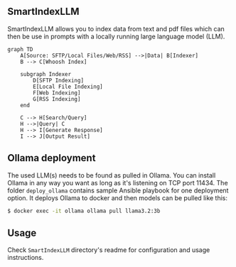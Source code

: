 ## SmartIndexLLM

SmartIndexLLM allows you to index data from text and pdf files which can then be use in prompts with a locally running large language model (LLM).

```mermaid
graph TD
    A[Source: SFTP/Local Files/Web/RSS] -->|Data| B[Indexer]
    B --> C[Whoosh Index]

    subgraph Indexer
        D[SFTP Indexing]
        E[Local File Indexing]
        F[Web Indexing]
        G[RSS Indexing]
    end

    C --> H[Search/Query]
    H -->|Query| C
    H --> I[Generate Response]
    I --> J[Output Result]
```

## Ollama deployment

The used LLM(s) needs to be found as pulled in Ollama.
You can install Ollama in any way you want as long as it's listening on TCP port 11434.
The folder `deploy_ollama` contains sample Ansible playbook for one deployment option.
It deploys Ollama to docker and then models can be pulled like this:

```bash
$ docker exec -it ollama ollama pull llama3.2:3b
```

## Usage

Check `SmartIndexLLM` directory's readme for configuration and usage instructions.
